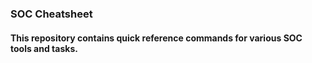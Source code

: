 ### SOC Cheatsheet

#### This repository contains quick reference commands for various SOC tools and tasks.
